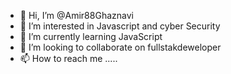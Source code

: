 - 👋 Hi, I’m @Amir88Ghaznavi
- 👀 I’m interested in Javascript and cyber Security 
- 🌱 I’m currently learning JavaScript
- 💞️ I’m looking to collaborate on fullstakdeweloper 
- 📫 How to reach me .....

<!---
Amir88Ghaznavi/Amir88Ghaznavi is a ✨ special ✨ repository because its `README.md` (this file) appears on your GitHub profile.
You can click the Preview link to take a look at your changes.
--->
